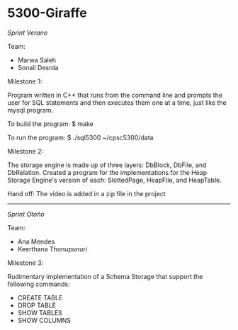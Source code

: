# 5300-Giraffe

_Sprint Verano_

Team:
- Marwa Saleh
- Sonali Desrda

Milestone 1:

Program written in C++ that runs from the command line and prompts the user for SQL statements and then executes them one at a time, just like the mysql program.

To build the program:
$ make

To run the program:
$ ./sql5300 ~/cpsc5300/data

Milestone 2:

The storage engine is made up of three layers: DbBlock, DbFile, and DbRelation.
Created a program for the implementations for the Heap Storage Engine's version of each: SlottedPage, HeapFile, and HeapTable.

Hand off:
The video is added in a zip file in the project

---

_Sprint Otoño_

Team:
- Ana Mendes
- Keerthana Thonupunuri

Milestone 3:

Rudimentary implementation of a Schema Storage that support the following commands:
* CREATE TABLE
* DROP TABLE
* SHOW TABLES
* SHOW COLUMNS
